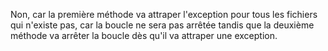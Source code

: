 Non, car la première méthode va attraper l'exception pour tous les fichiers qui n'existe pas, car la boucle ne sera pas arrêtée tandis que la deuxième méthode va arrêter la boucle dès qu'il va attraper une exception.